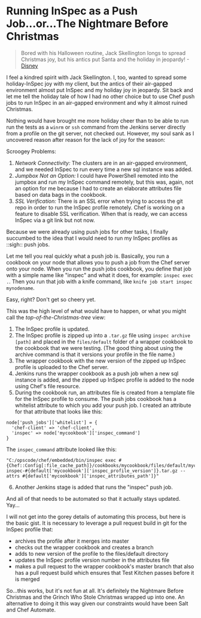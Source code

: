 # Running InSpec as a Push Job...or...The Nightmare Before Christmas

> Bored with his Halloween routine, Jack Skellington longs to spread Christmas joy, but his antics put Santa and the holiday in jeopardy! - [Disney](http://movies.disney.com/the-nightmare-before-christmas)

I feel a kindred spirit with Jack Skellington. I, too, wanted to spread some holiday-InSpec joy with my client, but the antics of their air-gapped environment almost put InSpec and my holiday joy in jeopardy. Sit back and let me tell the holiday tale of how I had no other choice but to use Chef push jobs to run InSpec in an air-gapped environment and why it almost ruined Christmas. 

Nothing would have brought me more holiday cheer than to be able to run run the tests as a `winrm` or `ssh` command from the Jenkins server directly from a profile on the git server, not checked out. However, my soul sank as I uncovered reason after reason for the lack of joy for the season:

Scroogey Problems:
1) _Network Connectivity:_ The clusters are in an air-gapped environment, and we needed InSpec to run every time a new sql instance was added.
2) _Jumpbox Not an Option:_ I could have PowerShell remoted into the jumpbox and run my InSpec command remotely, but this was, again, not an option for me because I had to create an elaborate attributes file based on data bags in the cookbook.
3) _SSL Verification:_ There is an SSL error when trying to access the git repo in order to run the InSpec profile remotely. Chef is working on a feature to disable SSL verification. When that is ready, we can access InSpec via a git link but not now. 

Because we were already using push jobs for other tasks, I finally succumbed to the idea that I would need to run my InSpec profiles as ::sigh:: push jobs.

Let me tell you real quickly what a push job is. Basically, you run a cookbook on your node that allows you to push a job from the Chef server onto your node. When you run the push jobs cookbook, you define that job with a simple name like "inspec" and what it does, for example: `inspec exec .`. Then you run that job with a knife command, like `knife job start inspec mynodename`.

Easy, right? Don't get so cheery yet.

This was the high level of what would have to happen, or what you might call the _top-of-the-Christmas-tree_ view:
1) The InSpec profile is updated.
2) The InSpec profile is zipped up into a `.tar.gz` file using `inspec archive [path]` and placed in the `files/default` folder of a wrapper cookbook to the cookbook that we were testing. (The good thing about using the archive command is that it versions your profile in the file name.)
3) The wrapper cookbook with the new version of the zipped up InSpec profile is uploaded to the Chef server.
4) Jenkins runs the wrapper cookbook as a push job when a new sql instance is added, and the zipped up InSpec profile is added to the node using Chef's file resource.
5) During the cookbook run, an attributes file is created from a template file for the InSpec profile to consume. The push jobs cookbook has a whitelist attribute to which you add your push job. I created an attribute for that attribute that looks like this:
```
node['push_jobs']['whitelist'] = {
  'chef-client' => 'chef-client',
  'inspec' => node['mycookbook']['inspec_command']
}
```
The `inspec_command` attribute looked like this:
```
"C:/opscode/chef/embedded/bin/inspec exec #{Chef::Config[:file_cache_path]}/cookbooks/mycookbook/files/default/mycookbook-inspec-#{default['mycookbook']['inspec_profile_version']}.tar.gz --attrs #{default['mycookbook']['inspec_attributes_path']}"
```
6) Another Jenkins stage is added that runs the "inspec" push job.

And all of that needs to be automated so that it actually stays updated. Yay...

I will not get into the gorey details of automating this process, but here is the basic gist. It is necessary to leverage a pull request build in git for the InSpec profile that:
- archives the profile after it merges into master
- checks out the wrapper cookbook and creates a branch
- adds to new version of the profile to the files/default directory
- updates the InSpec profile version number in the attributes file
- makes a pull request to the wrapper cookbook's master branch that also has a pull request build which ensures that Test Kitchen passes before it is merged

So...this works, but it's not fun at all. It's definitely the Nightmare Before Christmas and the Grinch Who Stole Christmas wrapped up into one. An alternative to doing it this way given our constraints would have been Salt and Chef Automate. 
